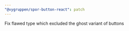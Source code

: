 ```yaml
---
"@vygruppen/spor-button-react": patch
---
```


Fix flawed type which excluded the ghost variant of buttons
